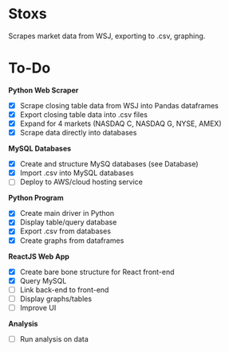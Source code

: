 # Stoxs

Scrapes market data from WSJ, exporting to .csv, graphing. 

# To-Do
**Python Web Scraper**
- [x] Scrape closing table data from WSJ into Pandas dataframes
- [x] Export closing table data into .csv files
- [x] Expand for 4 markets (NASDAQ C, NASDAQ G, NYSE, AMEX)
- [x] Scrape data directly into databases

**MySQL Databases**
- [x] Create and structure MySQ databases (see Database)
- [x] Import .csv into MySQL databases
- [ ] Deploy to AWS/cloud hosting service

**Python Program**
- [x] Create main driver in Python
- [x] Display table/query database
- [x] Export .csv from databases
- [x] Create graphs from dataframes

**ReactJS Web App**
- [x] Create bare bone structure for React front-end
- [x] Query MySQL
- [ ] Link back-end to front-end
- [ ] Display graphs/tables
- [ ] Improve UI

**Analysis**
- [ ] Run analysis on data 

